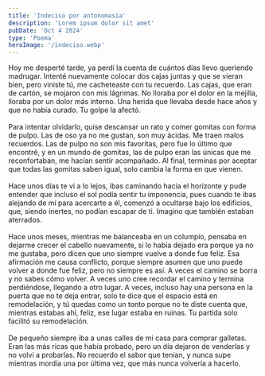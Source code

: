 ```yaml
---
title: 'Indeciso por antonomasia'
description: 'Lorem ipsum dolor sit amet'
pubDate: 'Oct 4 2024'
type: 'Poema'
heroImage: '/indeciso.webp'
---
```


Hoy me desperté tarde, ya perdí la cuenta de cuántos días llevo queriendo madrugar. Intenté nuevamente colocar dos cajas juntas y que se vieran bien, pero viniste tú, me cacheteaste con tu recuerdo. Las cajas, que eran de cartón, se mojaron con mis lágrimas. No lloraba por el dolor en la mejilla, lloraba por un dolor más interno. Una herida que llevaba desde hace años y que no había curado. Tu golpe la afectó.
<br><br>
Para intentar olvidarlo, quise descansar un rato y comer gomitas con forma de pulpo. Las de oso ya no me gustan, son muy ácidas. Me traen malos recuerdos. Las de pulpo no son mis favoritas, pero fue lo último que encontré, y en un mundo de gomitas, las de pulpo eran las únicas que me reconfortaban, me hacían sentir acompañado. Al final, terminas por aceptar que todas las gomitas saben igual, solo cambia la forma en que vienen.
<br><br>
Hace unos días te vi a lo lejos, ibas caminando hacia el horizonte y pude entender que incluso el sol podía sentir tu imponencia, pues cuando te ibas alejando de mí para acercarte a él, comenzó a ocultarse bajo los edificios, que, siendo inertes, no podían escapar de ti. Imagino que también estaban aterrados.
<br><br>
Hace unos meses, mientras me balanceaba en un columpio, pensaba en dejarme crecer el cabello nuevamente, si lo había dejado era porque ya no me gustaba, pero dicen que uno siempre vuelve a donde fue feliz. Esa afirmación me causa conflicto, porque siempre asumen que uno puede volver a donde fue feliz, pero no siempre es así. A veces el camino se borra y no sabes cómo volver. A veces uno cree recordar el camino y termina perdiéndose, llegando a otro lugar. A veces, incluso hay una persona en la puerta que no te deja entrar, solo te dice que el espacio está en remodelación, y tú quedas como un tonto porque no te diste cuenta que, mientras estabas ahí, feliz, ese lugar estaba en ruinas. Tu partida solo facilitó su remodelación.
<br><br>
De pequeño siempre iba a unas calles de mi casa para comprar galletas. Eran las más ricas que había probado, pero un día dejaron de venderlas y no volví a probarlas. No recuerdo el sabor que tenían, y nunca supe mientras mordía una por última vez, que más nunca volvería a hacerlo.
